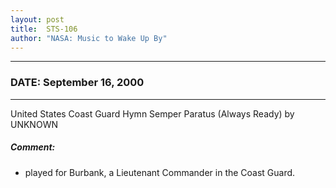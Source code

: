 ```yaml
---
layout: post
title:  STS-106
author: "NASA: Music to Wake Up By"
---
```


----
### DATE: September 16, 2000
----
United States Coast Guard Hymn Semper Paratus (Always Ready) by UNKNOWN

##### Comment:
* played for Burbank, a Lieutenant Commander in the Coast Guard.
